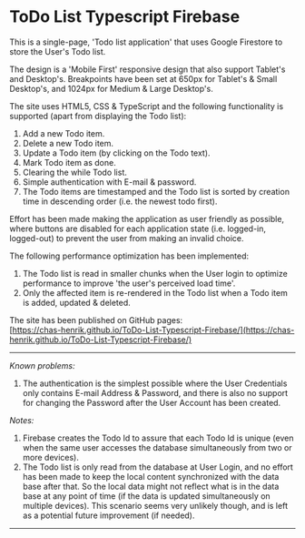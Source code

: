# ToDo List Typescript Firebase

This is a single-page, 'Todo list application' that uses Google Firestore to store the User's Todo list.

The design is a 'Mobile First' responsive design that also support Tablet's and Desktop's. Breakpoints have been set at 650px for Tablet's & Small Desktop's, and 1024px for Medium & Large Desktop's.  
  
The site uses HTML5, CSS & TypeScript and the following functionality is supported (apart from displaying the Todo list):
1. Add a new Todo item.
2. Delete a new Todo item.
3. Update a Todo item (by clicking on the Todo text).
4. Mark Todo item as done.
5. Clearing the while Todo list.
6. Simple authentication with E-mail & password.
7. The Todo items are timestamped and the Todo list is sorted by creation time in descending order (i.e. the newest todo first).

Effort has been made making the application as user friendly as possible, where buttons are disabled for each application state (i.e. logged-in, logged-out) to prevent the user from making an invalid choice.

The following performance optimization has been implemented:
1. The Todo list is read in smaller chunks when the User login to optimize performance to improve 'the user's perceived load time'.
2. Only the affected item is re-rendered in the Todo list when a Todo item is added, updated & deleted.
  
The site has been published on GitHub pages:    
[https://chas-henrik.github.io/ToDo-List-Typescript-Firebase/](https://chas-henrik.github.io/ToDo-List-Typescript-Firebase/)
  

***
*Known problems:*
1. The authentication is the simplest possible where the User Credentials only contains E-mail Address & Password, and there is also no support for changing the Password after the User Account has been created.
  
*Notes:*
1. Firebase creates the Todo Id to assure that each Todo Id is unique (even when the same user accesses the database simultaneously from two or more devices).
2. The Todo list is only read from the database at User Login, and no effort has been made to keep the local content synchronized with the data base after that. So the local data might not reflect what is in the data base at any point of time (if the data is updated simultaneously on multiple devices). This scenario seems very unlikely though, and is left as a potential future improvement (if needed).
  
***
